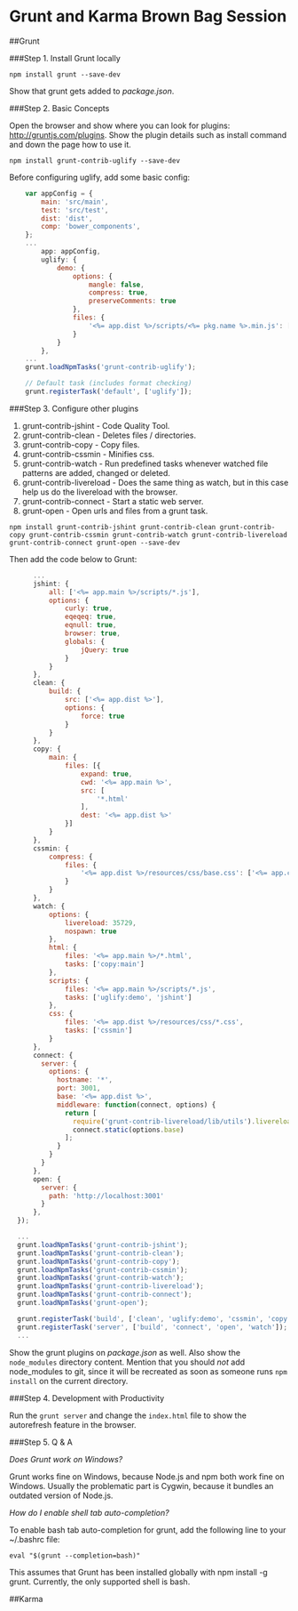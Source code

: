 # Grunt and Karma Brown Bag Session

##Grunt

###Step 1. Install Grunt locally

```
npm install grunt --save-dev
```

Show that grunt gets added to _package.json_.

###Step 2. Basic Concepts 

Open the browser and show where you can look for plugins: http://gruntjs.com/plugins. Show the plugin details such as install command and down the page how to use it.

```
npm install grunt-contrib-uglify --save-dev
```

Before configuring uglify, add some basic config:

```javascript
	var appConfig = {
		main: 'src/main',
		test: 'src/test',
		dist: 'dist',
		comp: 'bower_components',
	};
	...
        app: appConfig,
        uglify: {
            demo: {
                options: {
                    mangle: false,
                    compress: true,
                    preserveComments: true
                },
                files: {
                    '<%= app.dist %>/scripts/<%= pkg.name %>.min.js': ['<%= app.comp %>/todomvc-common/base.js', '<%= app.comp %>/knockout.js/knockout.js', '<%= app.comp %>/director/build/director.js', '<%= app.main %>/scripts/*.js', ]
                }
            }
        },
   	...
   	grunt.loadNpmTasks('grunt-contrib-uglify');

    // Default task (includes format checking)
    grunt.registerTask('default', ['uglify']);
```

###Step 3. Configure other plugins

1. grunt-contrib-jshint - Code Quality Tool.
2. grunt-contrib-clean - Deletes files / directories.
3. grunt-contrib-copy - Copy files.
4. grunt-contrib-cssmin - Minifies css.
5. grunt-contrib-watch - Run predefined tasks whenever watched file patterns are added, changed or deleted.
6. grunt-contrib-livereload - Does the same thing as watch, but in this case help us do the livereload with the browser.
7. grunt-contrib-connect - Start a static web server.
8. grunt-open - Open urls and files from a grunt task.

```
npm install grunt-contrib-jshint grunt-contrib-clean grunt-contrib-copy grunt-contrib-cssmin grunt-contrib-watch grunt-contrib-livereload grunt-contrib-connect grunt-open --save-dev
```

Then add the code below to Grunt:

```javascript
      ...    
      jshint: {
          all: ['<%= app.main %>/scripts/*.js'],
          options: {
              curly: true,
              eqeqeq: true,
              eqnull: true,
              browser: true,
              globals: {
                  jQuery: true
              }
          }
      },
      clean: {
          build: {
              src: ['<%= app.dist %>'],
              options: {
                  force: true
              }
          }
      },
      copy: {
          main: {
              files: [{
                  expand: true,
                  cwd: '<%= app.main %>',
                  src: [
                      '*.html'
                  ],
                  dest: '<%= app.dist %>'
              }]
          }
      },
      cssmin: {
          compress: {
              files: {
                  '<%= app.dist %>/resources/css/base.css': ['<%= app.comp %>/todomvc-common/base.css']
              }
          }
      },
      watch: {
          options: {
              livereload: 35729,
              nospawn: true
          },
          html: {
              files: '<%= app.main %>/*.html',
              tasks: ['copy:main']
          },
          scripts: {
              files: '<%= app.main %>/scripts/*.js',
              tasks: ['uglify:demo', 'jshint']
          },
          css: {
              files: '<%= app.dist %>/resources/css/*.css',
              tasks: ['cssmin']
          }
      },
      connect: {
        server: {
          options: {
            hostname: '*',
            port: 3001,
            base: '<%= app.dist %>',
            middleware: function(connect, options) {
              return [
                require('grunt-contrib-livereload/lib/utils').livereloadSnippet,
                connect.static(options.base)
              ];
            }            
          }
        }
      },
      open: {
        server: {
          path: 'http://localhost:3001'
        }
      },
  });

  ...
  grunt.loadNpmTasks('grunt-contrib-jshint');
  grunt.loadNpmTasks('grunt-contrib-clean');
  grunt.loadNpmTasks('grunt-contrib-copy');
  grunt.loadNpmTasks('grunt-contrib-cssmin');
  grunt.loadNpmTasks('grunt-contrib-watch');
  grunt.loadNpmTasks('grunt-contrib-livereload');
  grunt.loadNpmTasks('grunt-contrib-connect');
  grunt.loadNpmTasks('grunt-open');

  grunt.registerTask('build', ['clean', 'uglify:demo', 'cssmin', 'copy:main']);
  grunt.registerTask('server', ['build', 'connect', 'open', 'watch']);
  ...
```

Show the grunt plugins on _package.json_ as well. Also show the ``node_modules`` directory content. Mention that you should *not* add node_modules to git, since it will be recreated as soon as someone runs ``npm install`` on the current directory.

###Step 4. Development with Productivity

Run the ``grunt server`` and change the `index.html` file to show the autorefresh feature in the browser.

###Step 5. Q & A

_Does Grunt work on Windows?_

Grunt works fine on Windows, because Node.js and npm both work fine on Windows. Usually the problematic part is Cygwin, because it bundles an outdated version of Node.js.

_How do I enable shell tab auto-completion?_

To enable bash tab auto-completion for grunt, add the following line to your ~/.bashrc file:

```
eval "$(grunt --completion=bash)"
```
This assumes that Grunt has been installed globally with npm install -g grunt. Currently, the only supported shell is bash.

##Karma
